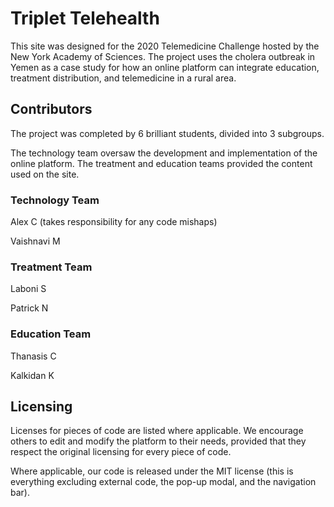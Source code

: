 # Triplet Telehealth
This site was designed for the 2020 Telemedicine Challenge hosted by the New York Academy of Sciences. The project uses the cholera outbreak in Yemen as a case study for how an online platform can integrate education, treatment distribution, and telemedicine in a rural area. 

## Contributors
The project was completed by 6 brilliant students, divided into 3 subgroups.

The technology team oversaw the development and implementation of the online platform. The treatment and education teams provided the content used on the site. 

### Technology Team
Alex C (takes responsibility for any code mishaps)

Vaishnavi M 

### Treatment Team
Laboni S

Patrick N

### Education Team
Thanasis C

Kalkidan K

## Licensing
Licenses for pieces of code are listed where applicable. We encourage others to edit and modify the platform to their needs, provided that they respect the original licensing for every piece of code. 

Where applicable, our code is released under the MIT license (this is everything excluding external code, the pop-up modal, and the navigation bar).
